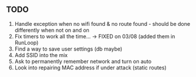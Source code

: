 ## TODO 

1. Handle exception when no wifi found & no route found - should be done differently 
when not on and on 
2. Fix timers to work all the time... -> FIXED on 03/08 (added them in RunLoop)
3. Find a way to save user settings (db maybe)
4. Add SSID into the mix 
5. Ask to permanently remember network and turn on auto 
6. Look into repairing MAC address if under attack (static routes)